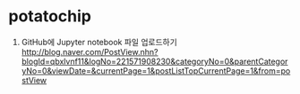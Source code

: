 # potatochip
1. GitHub에 Jupyter notebook 파일 업로드하기
http://blog.naver.com/PostView.nhn?blogId=qbxlvnf11&logNo=221571908230&categoryNo=0&parentCategoryNo=0&viewDate=&currentPage=1&postListTopCurrentPage=1&from=postView
